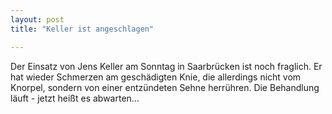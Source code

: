 ```yaml
---
layout: post
title: "Keller ist angeschlagen"

---
```


Der Einsatz von Jens Keller am Sonntag in Saarbrücken ist noch fraglich. Er hat wieder Schmerzen am geschädigten Knie, die allerdings nicht vom Knorpel, sondern von einer entzündeten Sehne herrühren. Die Behandlung läuft - jetzt heißt es abwarten...


